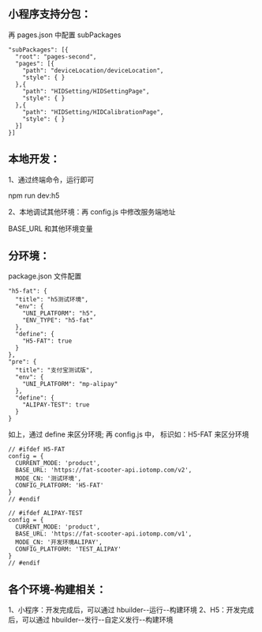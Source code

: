 ## 小程序支持分包：

再 pages.json 中配置 subPackages

```
"subPackages": [{
  "root": "pages-second",
  "pages": [{
    "path": "deviceLocation/deviceLocation",
    "style": { }
  },{
    "path": "HIDSetting/HIDSettingPage",
    "style": { }
  },{
    "path": "HIDSetting/HIDCalibrationPage",
    "style": { }
  }]
}]
```

## 本地开发：

1、通过终端命令，运行即可

npm run dev:h5

2、本地调试其他环境：再 config.js 中修改服务端地址

BASE_URL 和其他环境变量

## 分环境：

package.json 文件配置

```
"h5-fat": {
  "title": "h5测试环境",
  "env": {
    "UNI_PLATFORM": "h5",
    "ENV_TYPE": "h5-fat"
  },
  "define": {
    "H5-FAT": true
  }
},
"pre": {
  "title": "支付宝测试版",
  "env": {
    "UNI_PLATFORM": "mp-alipay"
  },
  "define": {
    "ALIPAY-TEST": true
  }
}
```

如上，通过 define 来区分环境;
再 config.js 中， 标识如：H5-FAT 来区分环境

```
// #ifdef H5-FAT
config = {
  CURRENT_MODE: 'product',
  BASE_URL: 'https://fat-scooter-api.iotomp.com/v2',
  MODE_CN: '测试环境',
  CONFIG_PLATFORM: 'H5-FAT'
}
// #endif

// #ifdef ALIPAY-TEST
config = {
  CURRENT_MODE: 'product',
  BASE_URL: 'https://fat-scooter-api.iotomp.com/v1',
  MODE_CN: '开发环境ALIPAY',
  CONFIG_PLATFORM: 'TEST_ALIPAY'
}
// #endif
```

## 各个环境-构建相关：

1、小程序：开发完成后，可以通过 hbuilder--运行--构建环境
2、H5：开发完成后，可以通过 hbuilder--发行--自定义发行--构建环境
